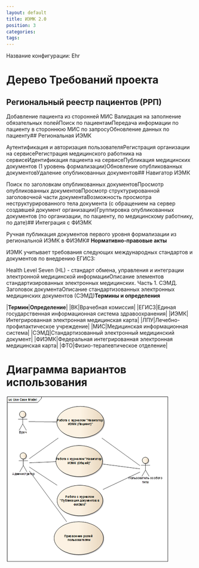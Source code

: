 ```yaml
---
layout: default
title: ИЭМК 2.0
position: 3
categories: 
tags: 
---
```


Название конфигурации: Ehr

# Дерево Требований проекта

## Региональный реестр пациентов (РРП)

Добавление пациента из сторонней МИС Валидация на заполнение обязательных полейПоиск по пациентамПередача информации по пациенту в стороннюю МИС по запросуОбновление данных по пациенту## Региональная ИЭМК

Аутентификация и авторизация пользователяРегистрация организации на сервисеРегистрация медицинского работника на сервисеИдентификация пациента на сервисеПубликация медицинских документов (1 уровень формализации)Обновление опубликованных документовУдаление опубликованных документов## Навигатор ИЭМК

Поиск по заголовкам опубликованных документовПросмотр опубликованных документовПросмотр структурированной заголовочной части документаВозможность просмотра неструктурированного тела документа (с обращением на сервер создавшей документ организации)Группировка опубликованных документов (по организации, по пациенту, по медицинскому работнику, по дате)## Интеграция с ФИЭМК  


Ручная публикация документов первого уровня формализации из региональной ИЭМК в ФИЭМК# **Нормативно-правовые акты**

ИЭМК учитывает требования следующих международных стандартов и документов по внедрению ЕГИСЗ:

Health Level Seven (HL) - стандарт обмена, управления и интеграции электронной медицинской информацииОписание элементов стандартизированных электронных медицинских. Часть 1. СЭМД. Заголовок документаОписание стандартизованных электронных медицинских документов (СЭМД)**Термины и определения**

|**Термин**|**Определение**|
|ВК|Врачебная комиссия|
|ЕГИСЗ|Единая государственная информационная система здравоохранения|
|ИЭМК|Интегрированная электронная медицинская карта|
|ЛПУ|Лечебно-профилактическое учреждение|
|МИС|Медицинская информационная система|
|СЭМД|Стандартизованный электронный медицинский документ|
|ФИЭМК|Федеральная интегрированная электронная медицинская карта|
|ФТО|Физио-терапевтическое отделение|

# Диаграмма вариантов использования

![](image2014-11-11-153040.png)

